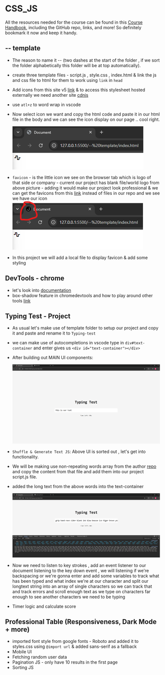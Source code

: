 # CSS_JS

All the resources needed for the course can be found in this [Course Handbook](https://sweet-tellurium-e16.notion.site/JS-CSS-Projects-Handbook-12ab2273e75280118369d9af8a6a9622), including the GitHub repo, links, and more! So definitely bookmark it now and keep it handy.

## -- template

- The reason to name it -- (two dashes at the start of the folder , if we sort the folder alphabetically this folder will be at top automatically).
- create three template files - script.js , style.css , index.html & link the js and css file to html for them to work using `link` in `head`
- Add icons from this site v5 [link](https://fontawesome.com/v5/search?o=r&m=free) & to access this stylesheet hosted externally we need another site [cdnjs](https://cdnjs.com/libraries/font-awesome)
- use `atl+z` to word wrap in vscode
- Now select icon we want and copy the html code and paste it in our html file in the body and we can see the icon display on our page .. cool right.

  ![alt text](Images/template/image.png)

- `favicon` - is the little icon we see on the browser tab which is logo of that side or company - current our project has blank file/world logo from above picture - adding it would make our project look professional & we can get the favicons from this [link](https://css-tricks.com/favicons-next-to-external-links/) instead of files in our repo and we see we have our icon
  ![alt text](Images/template/image_1.png)
- In this project we will add a local file to display favicon & add some styling

## DevTools - chrome

- let's look into [documentation](https://developer.chrome.com/docs/devtools/overview)
- box-shadow feature in chromedevtools and how to play around other tools [link](https://academy.zerotomastery.io/courses/front-end-projects/lectures/58383348)

## Typing Test - Project

- As usual let's make use of template folder to setup our project and copy it and paste and rename it to `Typing-test`
- we can make use of autocompletions in vscode type in `div#text-container` and enter gives us `<div id="text-container"></div>`
- After building out MAIN UI components:

  ![alt text](Images/Typing-Test/image.png)

- `Shuffle & Generate Text JS`: Above UI is sorted out , let's get into functionality.
- We will be making use non-repeating words array from the author [repo](https://github.com/JacintoDesign/typing-test/blob/main/words.json) and copy the content from that file and add them into our project script.js file.
- added the long text from the above words into the text-container

  ![alt text](Images/Typing-Test/image_1.png)

- Now we need to listen to key strokes , add an event listener to our document listening to the key down event , we will listening if we're backspacing or we're gonna enter and add some variables to track what has been typed and what index we're at our character and split our longtext string into an array of single characters so we can track that and track errors and scroll enough text as we type on characters far enough to see another characters we need to be typing
- Timer logic and calculate score

## Professional Table (Responsiveness, Dark Mode + more)

- imported font style from google fonts - Roboto and added it to styles.css using `@import url` & added sans-serif as a fallback
- Mobile UI
- Fetching random user data
- Pagination JS - only have 10 results in the first page
- Sorting JS
